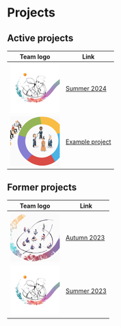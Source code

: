 # Projects

## Active projects

Team logo                                                            |Link
---------------------------------------------------------------------|---------------------------------------------------------------------------------------------------
![](programming_formalisms_student_team_summer_2023_logo_116x116.png)|[Summer 2024](https://github.com/programming-formalisms/programming_formalisms_project_summer_2024)
![](programming_formalisms_teacher_team_logo_116x116.png)            |[Example project](https://github.com/programming-formalisms/programming_formalisms_example_project)

## Former projects

Team logo                                                            |Link
---------------------------------------------------------------------|---------------------------------------------------------------------------------------------------
![](programming_formalisms_student_team_autumn_2023_logo_116x116.png)|[Autumn 2023](https://github.com/programming-formalisms/programming_formalisms_project_autumn_2023)
![](programming_formalisms_student_team_summer_2023_logo_116x116.png)|[Summer 2023](https://github.com/programming-formalisms/programming_formalisms_project_summer_2023)
